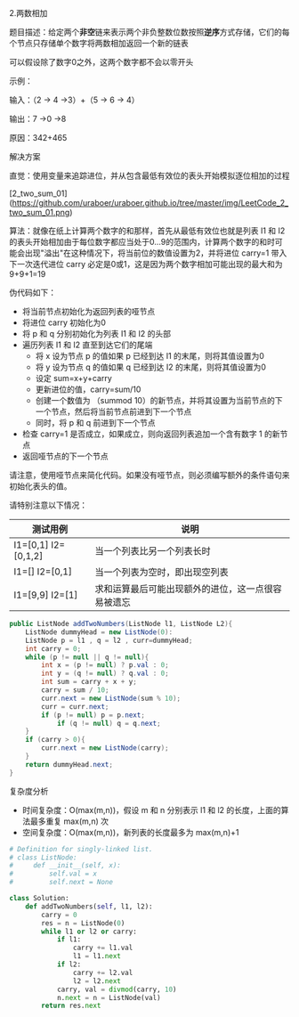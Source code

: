 2.两数相加

题目描述：给定两个**非空**链来表示两个非负整数位数按照**逆序**方式存储，它们的每个节点只存储单个数字将两数相加返回一个新的链表

可以假设除了数字0之外，这两个数字都不会以零开头

示例：

输入：（2 -> 4 ->3）+（5 -> 6 -> 4）

输出：7 ->0 ->8

原因：342+465



解决方案

直觉：使用变量来追踪进位，并从包含最低有效位的表头开始模拟逐位相加的过程

[2_two_sum_01] (https://github.com/uraboer/uraboer.github.io/tree/master/img/LeetCode_2_two_sum_01.png)



算法：就像在纸上计算两个数字的和那样，首先从最低有效位也就是列表 I1 和 I2 的表头开始相加由于每位数字都应当处于0...9的范围内，计算两个数字的和时可能会出现"溢出"在这种情况下，将当前位的数值设置为2，并将进位 carry=1 带入下一次迭代进位 carry 必定是0或1，这是因为两个数字相加可能出现的最大和为9+9+1=19



伪代码如下：

- 将当前节点初始化为返回列表的哑节点
- 将进位 carry 初始化为0
- 将 p 和 q 分别初始化为列表 I1 和 I2 的头部
- 遍历列表 I1 和 I2 直至到达它们的尾端
  - 将 x 设为节点 p 的值如果 p 已经到达 I1 的末尾，则将其值设置为0
  - 将 y 设为节点 q 的值如果 q 已经到达 I2 的末尾，则将其值设置为0
  - 设定 sum=x+y+carry
  - 更新进位的值，carry=sum/10
  - 创建一个数值为 （summod 10）的新节点，并将其设置为当前节点的下一个节点，然后将当前节点前进到下一个节点
  - 同时，将 p 和 q 前进到下一个节点
- 检查 carry=1 是否成立，如果成立，则向返回列表追加一个含有数字 1 的新节点
- 返回哑节点的下一个节点



请注意，使用哑节点来简化代码。如果没有哑节点，则必须编写额外的条件语句来初始化表头的值。

请特别注意以下情况：

| 测试用例             | 说明                                               |
| -------------------- | -------------------------------------------------- |
| I1=[0,1]  I2=[0,1,2] | 当一个列表比另一个列表长时                         |
| I1=[]  I2=[0,1]      | 当一个列表为空时，即出现空列表                     |
| I1=[9,9]  I2=[1]     | 求和运算最后可能出现额外的进位，这一点很容易被遗忘 |


```java
public ListNode addTwoNumbers(ListNode l1, ListNode L2){
    ListNode dummyHead = new ListNode(0):
    ListNode p = l1 , q = l2 , curr=dummyHead;
    int carry = 0;
    while (p != null || q != null){
        int x = (p != null) ? p.val : 0;
        int y = (q != null) ? q.val : 0;
        int sum = carry + x + y;
        carry = sum / 10;
        curr.next = new ListNode(sum % 10);
        curr = curr.next;
        if (p != null) p = p.next;
        	if (q != null) q = q.next;
    }
    if (carry > 0){
        curr.next = new ListNode(carry);
    }
    return dummyHead.next;
}
```

复杂度分析

- 时间复杂度：O(max(m,n))，假设 m 和 n 分别表示 l1 和 l2 的长度，上面的算法最多重复 max(m,n) 次
- 空间复杂度：O(max(m,n))，新列表的长度最多为 max(m,n)+1


```python
# Definition for singly-linked list.
# class ListNode:
#     def __init__(self, x):
#         self.val = x
#         self.next = None

class Solution:
    def addTwoNumbers(self, l1, l2):
        carry = 0
        res = n = ListNode(0)
        while l1 or l2 or carry:
            if l1:
                carry += l1.val
                l1 = l1.next
            if l2:
                carry += l2.val
                l2 = l2.next
            carry, val = divmod(carry, 10)
            n.next = n = ListNode(val)
        return res.next
```


